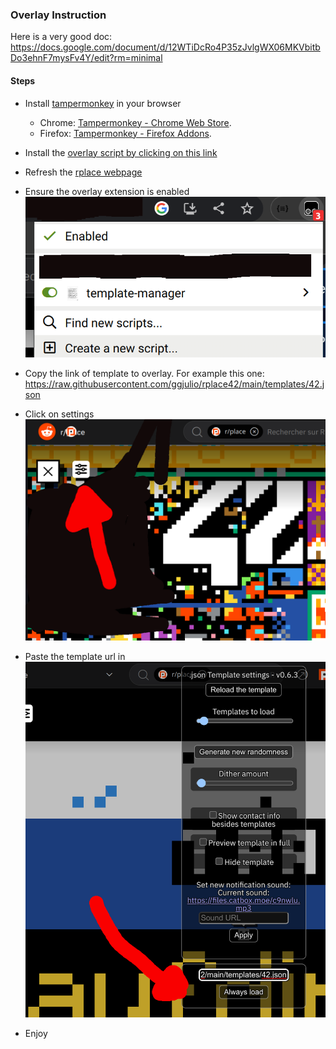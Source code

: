 ### Overlay Instruction

Here is a very good doc: https://docs.google.com/document/d/12WTiDcRo4P35zJvlgWX06MKVbitbDo3ehnF7mysFv4Y/edit?rm=minimal

#### Steps
* Install [tampermonkey](https://www.tampermonkey.net/) in your browser
  - Chrome: [Tampermonkey - Chrome Web Store](https://chrome.google.com/webstore/detail/tampermonkey/dhdgffkkebhmkfjojejmpbldmpobfkfo).
  - Firefox: [Tampermonkey - Firefox Addons](https://addons.mozilla.org/en-US/firefox/addon/tampermonkey/).
* Install the [overlay script by clicking on this link](https://raw.githubusercontent.com/osuplace/templateManager/main/dist/templateManager.user.js)
* Refresh the [rplace webpage](https://reddit.app.link/place?cx=-898&cy=-459&px=21&screenmode=fullscreen)
* Ensure the overlay extension is enabled
  ![alt](./assets/000-template-overlay-enabled.png)

* Copy the link of template to overlay.
  For example this one: https://raw.githubusercontent.com/ggjulio/rplace42/main/templates/42.json
* Click on settings
![alt](./assets/001-template-overlay-setting.png)
* Paste the template url in 
![alt](./assets/002-template-overlay-load-template.png)
* Enjoy
